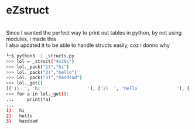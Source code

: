 # eZstruct
<br>
Since I wanted the perfect way to print out tables in python, by not using modules, i made this<br>
I also updated it to be able to handle structs easily, coz i donno why

```bash
└─$ python3 -i _structs.py 
>>> lol = _struct("4s20s")
>>> lol._pack("1)","hi")
>>> lol._pack("2)","hello")
>>> lol._pack("3)","hasdsad")
>>> lol._get()
[['1)  ', 'hi                  '], ['2)  ', 'hello               '], ['3)  ', 'hasdsad             ']]
>>> for a in lol._get():
...     print(*a)
... 
1)   hi                  
2)   hello               
3)   hasdsad    
```
